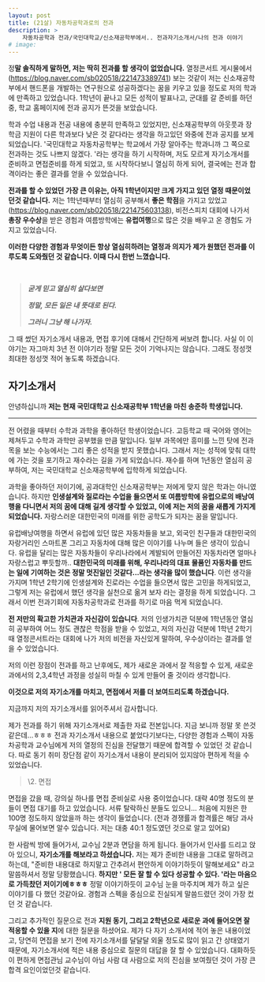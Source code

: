 ```yaml
---
layout: post
title: (21살) 자동차공학과로의 전과
description: >
    자동차공학과 전과/국민대학교/신소재공학부에서.. 전과자기소개서/나의 전과 이야기
# image: 
---
```

  정**말 솔직하게 말하면, 저는 딱히 전과를 할 생각이 없었습니다.** 열정콘서트 게시물에서(https://blog.naver.com/sb020518/221473389741) 보는 것같이 저는 신소재공학부에서 핸드폰을 개발하는 연구원으로 성공하겠다는 꿈을 키우고 있을 정도로 저의 학과에 만족하고 있었습니다. 1학년이 끝나고 모든 성적이 발표나고, 군대를 갈 준비를 하던 중, 학교 홈페이지에 전과 공지가 뜬것을 보았습니다. 



  학과 수업 내용과 전공 내용에 충분히 만족하고 있었지만, 신소재공학부의 아웃풋과 장학금 지원이 다른 학과보다 낮은 것 같다라는 생각을 하고있던 와중에 전과 공지를 보게 되었습니다. '국민대학교 자동차공학부는 학교에서 가장 알아주는 학과니까 그 쪽으로 전과하는 것도 나쁘지 않겠다. '라는 생각을 하기 시작하며, 저도 모르게 자기소개서를 준비하고 면접준비를 하게 되었고, 또 시작하다보니 열심히 하게 되어, 결국에는 전과 합격이라는 좋은 결과를 얻을 수 있었습니다. 



  **전과를 할 수 있었던 가장 큰 이유는, 아직 1학년이지만 크게 가지고 있던 열정 때문이었던것 같습니다.** 저는 1학년때부터 열심히 공부해서 **좋은 학점**을 가지고 있었고(https://blog.naver.com/sb020518/221475603138), 비전스피치 대회에 나가서 **총장 우수상**을 받은 경험과 여름방학에는 **유럽여행**으로 많은 것을 배우고 온 경험도 가지고 있었습니다. 



  **이러한 다양한 경험과 무엇이든 항상 열심히하려는 열정과 의지가 제가 원했던 전과를 이루도록 도와줬던 것 같습니다. 이때 다시 한번 느꼈습니다.**  

<br>

> ***굳게 믿고 열심히 살다보면*** 
>
> ***정말, 모든 일은 내 뜻대로 된다.*** 
>
> ***그러니 그냥 해 나가자.***





  그 때 썼던 자기소개서 내용과, 면접 후기에 대해서 간단하게 써보려 합니다. 사실 이 이야기는 자그마치 3년 전 이야기라 정말 모든 것이 기억나지는 않습니다. 그래도 정성껏 최대한 정성껏 적어 놓도록 하겠습니다. 



## 자기소개서

안녕하십니까 **저는 현재 국민대학교 신소재공학부 1학년을 마친 송준하 학생입니다.**

****

전 어렸을 때부터 수학과 과학을 좋아하던 학생이었습니다. 고등학교 때 국어와 영어는 제쳐두고 수학과 과학만 공부했을 만큼 말입니다. 일부 과목에만 흥미를 느낀 탓에 전과목을 보는 수능에서는 그리 좋은 성적을 받지 못했습니다. 그래서 저는 성적에 맞춰 대학에 가는 것을 포기하고 재수라는 길을 가게 되었습니다. 재수를 하며 1년동안 열심히 공부하여, 저는 국민대학교 신소재공학부에 입학하게 되었습니다.



과학을 좋아하던 저이기에, 공과대학인 신소재공학부는 저에게 맞지 않은 학과는 아니였습니다. 하지만 **인생설계와 질로라는 수업을 들으면서 또 여름방학에 유럽으로의 배낭여행을 다니면서 저의 꿈에 대해 길게 생각할 수 있었고, 이에 저는 저의 꿈을 새롭게 가지게 되었습니다.** 자랑스러운 대한민국의 미래를 위한 공학도가 되자는 꿈을 말입니다.



유럽배낭여행을 하면서 유럽에 있던 많은 자동차들을 보고, 외국인 친구들과 대한민국의 자랑거리인 스마트폰 그리고 자동차에 대해 많은 이야기를 나누며 들은 생각이 있습니다. 유럽을 달리는 많은 자동차들이 우리나라에서 계발되어 만들어진 자동차라면 얼마나 자랑스럽고 뿌듯할까.. **대한민국의 미래를 위해, 우리나라의 대표 물품인 자동차를 만드는 일에 기여하는 것은 정말 멋진일인 것같다...라는 생각을 많이 했습니다**. 이런 생각을 가지며 1학년 2학기에 인생설계와 진로라는 수업을 들으면서 많은 고민을 하게되었고, 그렇게 저는 유럽에서 했던 생각을 실천으로 옮겨 보자 라는 결정을 하게 되었습니다. 그래서 이번 전과기회에 자동차공학과로 전과를 하기로 마음 먹게 되었습니다.



**전 저만의 확고한 가치관과 자신감이 있습니다**. 저의 인생가치관 덕분에 1학년동안 열심히 공부하여 어느 정도 괜찮은 학점을 받을 수 있었고, 저의 자신감 덕분에 1학년 2학기 때 열정콘서트라는 대회에 나가 저의 비전을 자신있게 말하여, 우수상이라는 결과를 얻을 수 있었습니다.

저의 이런 장점이 전과를 하고 난후에도, 제가 새로운 과에서 잘 적응할 수 있게, 새로운 과에서의 2,3,4학년 과정을 성실히 마칠 수 있게 만들어 줄 것이라 생각합니다.



**이것으로 저의 자기소개를 마치고, 면접에서 저를 더 보여드리도록 하겠습니다.** 

지금까지 저의 자기소개서를 읽어주셔서 감사합니다.

제가 전과를 하기 위해 자기소개서로 제출한 자료 전본입니다. 지금 보니까 정말 못 쓴것같은데...ㅎㅎㅎ 전과 자기소개서 내용으로 붙었다기보다는, 다양한 경험과 스펙이 자동차공학과 교수님에게 저의 열정의 진심을 전달했기 때문에 합격할 수 있었던 것 같습니다.  따로 동기 취미 장단점 같이 자기소개서 내용이 분리되어 있지않아 편하게 적을 수 있었습니다.

> \2. 면접

  면접을 갔을 때, 강의실 하나를 면접 준비실로 사용 중이었습니다. 대략 40명 정도의 분들이 면접 대기를 하고 있었습니다. 서류 탈락하신 분들도 있으니... 처음에 지원은 한 100명 정도하지 않았을까 하는 생각이 들었습니다. (전과 경쟁률과 합격률은 해당 과사무실에 물어보면 알수 있습니다. 저는 대충 40:1 정도였던 것으로 알고 있어요) 



  한 사람씩 방에 들어가서, 교수님 2분과 면담을 하게 됩니다. 들어가서 인사를 드리고 앉아 있으니, **자기소개를 해보라고 하셨습니다.** 저는 제가 준비한 내용을 그대로 말하려고 하는데, "준비한 내용대로 하지말고 간추려서 편안하게 이야기하듯이 말해보세요" 라고 말씀하셔서 정말 당황했습니다. **하지만 ' 모든 잘 할 수 있다 성공할 수 있다. '라는 마음으로 가득찼던 저이기에ㅎㅎㅎ** 정말 이야기하듯이 교수님 눈을 마주치며 제가 하고 싶은 이야기를 다 했던 것같아요. 경험과 스펙을 중심으로 진실되게 말씀드렸던 것이 가장 컸던 것 같습니다. 



   그리고 추가적인 질문으로 전과 **지원 동기,  그리고 2학년으로 새로운 과에 들어오면 잘 적응할 수 있을 지**에 대한 질문을 하셨어요. 제가 다 자기 소개서에 적어 놓은 내용이었고, 당연히 면접을 보기 전에 자기소개서를 달달달 외울 정도로 많이 읽고 간 상태였기 때문에, 자기소개서에 적은 내용 중심으로 질문의 대답을 잘 할 수 있었습니다. 대화하듯이 편하게 면접관님 교수님이 아님 사람 대 사람으로 저의 진심을 보여줬던 것이 가장 큰 합격 요인이었던것 같습니다. 

